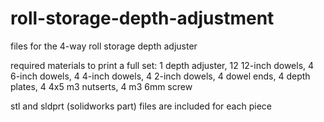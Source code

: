 # roll-storage-depth-adjustment
files for the 4-way roll storage depth adjuster

required materials to print a full set:
1 depth adjuster, 12 12-inch dowels, 4 6-inch dowels, 4 4-inch dowels, 4 2-inch dowels, 4 dowel ends, 4 depth plates, 4 4x5 m3 nutserts, 4 m3 6mm screw

stl and sldprt (solidworks part) files are included for each piece
